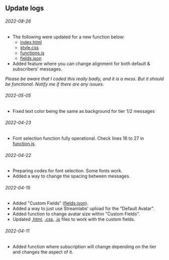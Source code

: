 ## Update logs
###### 2022-08-26
- The following were updated for a new function below:
  - [index.html](code/index.html)
  - [style.css](code/style.css)
  - [functions.js](code/functions.js)
  - [fields.json](code/fields.json)
- Added feature where you can change alignment for both default & subscribers' messages.

*Please be aware that I coded this really badly, and it is a mess. But it should be functional. Notify me if there are any issues.*

###### 2022-05-05
- Fixed text color being the same as background for tier 1/2 messages

###### 2022-04-23
- Font selection function fully operational. Check lines 16 to 27 in [function.js](code/functions.js).

###### 2022-04-22
- Preparing codes for font selection. Some fonts work.
- Added a way to change the spacing between messages. 

###### 2022-04-15
- Added "Custom Fields" ([fields.json](code/fields.json)).
- Added a way to just use Streamlabs' upload for the "Default Avatar".
- Added function to change avatar size within "Custom Fields".
- Updated [.html](code/index.html), [.css](code/style.css), [.js](code/functions.js) files to work with the custom fields. 

###### 2022-04-11 
- Added function where subscription will change depending on the tier and changes the aspect of it.
